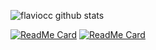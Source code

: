 ![flaviocc github stats](https://github-readme-stats.vercel.app/api?username=flaviocc&show_icons=true&theme=synthwave)

[![ReadMe Card](https://github-readme-stats.vercel.app/api/pin/?username=flaviocc&repo=financeiro&theme=tokyonight)](https://github.com/flaviocc/financeiro) [![ReadMe Card](https://github-readme-stats.vercel.app/api/pin/?username=flaviocc&repo=pivotal&theme=dracula)](https://github.com/flaviocc/pivotal)
